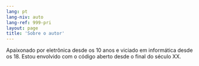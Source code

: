 ```yaml
---
lang: pt
lang-niv: auto
lang-ref: 999-pri
layout: page
title: 'Sobre o autor'
---
```


Apaixonado por eletrônica desde os 10 anos e viciado em informática desde os 18.
Estou envolvido com o código aberto desde o final do século XX.
